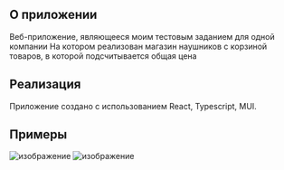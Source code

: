 ## О приложении

Веб-приложение, являющееся моим тестовым заданием для одной компании
На котором реализован магазин наушников с корзиной товаров, в которой подсчитывается общая цена

## Реализация

Приложение создано с использованием React, Typescript, MUI.

## Примеры
![изображение](https://github.com/user-attachments/assets/dcaf7dd9-8771-41c1-8f76-43e10dafcef3)
![изображение](https://github.com/user-attachments/assets/f9fe95ae-fcae-40ec-b5ac-2986606b3970)
